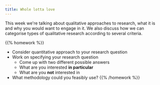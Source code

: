 ```yaml
---
title: Whole lotta love
---
```


This week we're talking about qualitative approaches to research, what it is and why you would want to engage in it. We also discuss how we can categorise types of qualitative research according to several criteria.


{{% homework %}}
- Consider quantitative approach to your research question
- Work on specifying your research question
  - Come up with two different possible answers
  - What are you interested **in particular**
  - What are you **not** interested in
- What methodology could you feasibly use?
{{% /homework %}}
